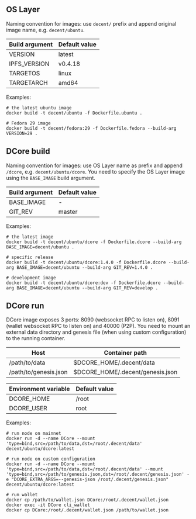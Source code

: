 ## OS Layer

Naming convention for images: use `decent/` prefix and append original image name, e.g. `decent/ubuntu`.

| Build argument | Default value |
| --------------- | ------------- |
| VERSION | latest |
| IPFS_VERSION | v0.4.18 |
| TARGETOS | linux |
| TARGETARCH | amd64 |

Examples:

    # the latest ubuntu image
    docker build -t decent/ubuntu -f Dockerfile.ubuntu .

    # Fedora 29 image
    docker build -t decent/fedora:29 -f Dockerfile.fedora --build-arg VERSION=29 .

## DCore build

Naming convention for images: use OS Layer name as prefix and append `/dcore`, e.g. `decent/ubuntu/dcore`. You need to specify the OS Layer image using the `BASE_IMAGE` build argument.

| Build argument | Default value |
| --------------- | ------------- |
| BASE_IMAGE | - |
| GIT_REV | master |

Examples:

    # the latest image
    docker build -t decent/ubuntu/dcore -f Dockerfile.dcore --build-arg BASE_IMAGE=decent/ubuntu .

    # specific release
    docker build -t decent/ubuntu/dcore:1.4.0 -f Dockerfile.dcore --build-arg BASE_IMAGE=decent/ubuntu --build-arg GIT_REV=1.4.0 .

    # development image
    docker build -t decent/ubuntu/dcore:dev -f Dockerfile.dcore --build-arg BASE_IMAGE=decent/ubuntu --build-arg GIT_REV=develop .

## DCore run

DCore image exposes 3 ports: 8090 (websocket RPC to listen on), 8091 (wallet websocket RPC to listen on) and 40000 (P2P).
You need to mount an external data directory and genesis file (when using custom configuration) to the running container.

| Host | Container path |
| ---- | -------------- |
| /path/to/data | $DCORE_HOME/.decent/data |
| /path/to/genesis.json | $DCORE_HOME/.decent/genesis.json |

| Environment variable | Default value |
| -------------------- | ------------- |
| DCORE_HOME | /root |
| DCORE_USER | root |

Examples:

    # run node on mainnet
    docker run -d --name DCore --mount 'type=bind,src=/path/to/data,dst=/root/.decent/data' decent/ubuntu/dcore:latest

    # run node on custom configuration
    docker run -d --name DCore --mount 'type=bind,src=/path/to/data,dst=/root/.decent/data' --mount 'type=bind,src=/path/to/genesis.json,dst=/root/.decent/genesis.json' -e "DCORE_EXTRA_ARGS=--genesis-json /root/.decent/genesis.json" decent/ubuntu/dcore:latest

    # run wallet
    docker cp /path/to/wallet.json DCore:/root/.decent/wallet.json
    docker exec -it DCore cli_wallet
    docker cp DCore:/root/.decent/wallet.json /path/to/wallet.json
